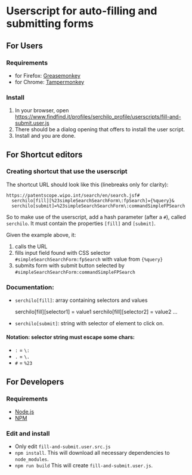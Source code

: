 # Userscript for auto-filling and submitting forms

## For Users

### Requirements

- for Firefox: [Greasemonkey](https://addons.mozilla.org/firefox/addon/greasemonkey/) 
- for Chrome: [Tampermonkey](https://chrome.google.com/webstore/detail/tampermonkey/dhdgffkkebhmkfjojejmpbldmpobfkfo)

### Install

1. In your browser, open https://www.findfind.it/profiles/serchilo_profile/userscripts/fill-and-submit.user.js
2. There should be a dialog opening that offers to install the user script. 
3. Install and you are done.

## For Shortcut editors

### Creating shortcut that use the userscript

The shortcut URL should look like this (linebreaks only for clarity):

    https://patentscope.wipo.int/search/en/search.jsf#
      serchilo[fill][%23simpleSearchSearchForm\:fpSearch]={%query}&
      serchilo[submit]=%23simpleSearchSearchForm\:commandSimpleFPSearch

So to make use of the userscript, add a hash parameter (after a `#`), called `serchilo`. It must contain the properties `[fill]` and `[submit]`.

Given the example above, it:

1. calls the URL
2. fills input field found with CSS selector `#simpleSearchSearchForm:fpSearch` with value from `{%query}`
3. submits form with submit button selected by `#simpleSearchSearchForm:commandSimpleFPSearch`

### Documentation:

- `serchilo[fill]`: array containing selectors and values

    serchilo[fill][selector1] = value1
    serchilo[fill][selector2] = value2
    ...

- `serchilo[submit]`: string with selector of element to click on.

#### Notation: selector string must escape some chars:

-  `:` = `\:`
-  `.` = `\.`
-  `#` = `%23`
 

## For Developers

### Requirements

- [Node.js](https://nodejs.org/)
- [NPM](https://www.npmjs.com)

### Edit and install

- Only edit `fill-and-submit.user.src.js`
- `npm install`. This will download all necessary dependencies to `node_modules`.
- `npm run build` This will create `fill-and-submit.user.js`.
